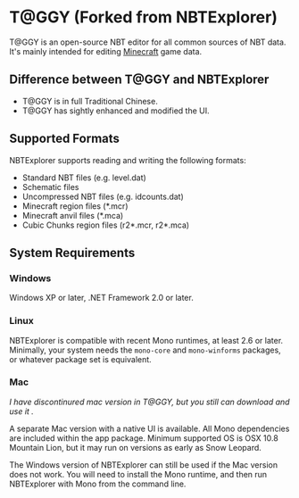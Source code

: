 # T@GGY (Forked from NBTExplorer)

T@GGY is an open-source NBT editor for all common sources of NBT data.  It's mainly intended for editing [Minecraft](http://www.minecraft.net) game data.

## Difference between T@GGY and NBTExplorer
* T@GGY is in full Traditional Chinese.
* T@GGY has sightly enhanced and modified the UI.

## Supported Formats

NBTExplorer supports reading and writing the following formats:

* Standard NBT files (e.g. level.dat)
* Schematic files
* Uncompressed NBT files (e.g. idcounts.dat)
* Minecraft region files (*.mcr)
* Minecraft anvil files (*.mca)
* Cubic Chunks region files (r2*.mcr, r2*.mca)

## System Requirements

### Windows

Windows XP or later, .NET Framework 2.0 or later.

### Linux

NBTExplorer is compatible with recent Mono runtimes, at least 2.6 or later.
Minimally, your system needs the `mono-core` and `mono-winforms` packages, or whatever package set is equivalent.

### Mac

*I have discontinured mac version in T@GGY, but you still can download and use it .*

A separate Mac version with a native UI is available.  All Mono dependencies are included within the app package.
Minimum supported OS is OSX 10.8 Mountain Lion, but it may run on versions as early as Snow Leopard.

The Windows version of NBTExplorer can still be used if the Mac version does not work.  You will need to install the
Mono runtime, and then run NBTExplorer with Mono from the command line.